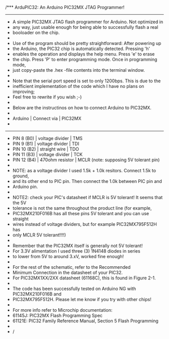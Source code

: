/*** ArduPIC32: An Arduino PIC32MX JTAG Programmer!
  ***
  * A simple PIC32MX JTAG flash programmer for Arduino. Not optimized in
  * any way, just usable enough for being able to successfully flash a real
  * booloader on the chip.
  * 
  * Use of the program should be pretty straightforward: After powering up
  * the Arduino, the PIC32 chip is automatically detected. Pressing 'h'
  * enables the operation and displays the help menu. Press 'e' to erase
  * the chip. Press 'P' to enter programming mode. Once in programming mode,
  * just copy-paste the .hex -file contents into the terminal window.
  * 
  * Note that the serial port speed is set to only 1200bps. This is due to the
  * inefficient implementation of the code which I have no plans on improving;
  * Feel free to rewrite if you wish ;-)
  * 
  * Below are the instructinos on how to connect Arduino to PIC32MX.
  * 
  * Arduino      | Connect via     | PIC32MX
  * 
---

  * PIN 8  (B0)  | voltage divider | TMS
  * PIN 9  (B1)  | voltage divider | TDI
  * PIN 10 (B2)  | straight wire   | TDO
  * PIN 11 (B3)  | voltage divider | TCK
  * PIN 12 (B4)  | 470ohm resistor | MCLR   (note: supposing 5V tolerant pin)
  * 
  * NOTE: as a voltage divider I used 1.5k + 1.0k resitors. Connect 1.5k to ground,
  * and its other end to PIC pin. Then connect the 1.0k between PIC pin and
  * Arduino pin.
  * 
  * NOTE2: check your PIC's datasheet if MCLR is 5V tolerant! It seems that the 5V
  * tolerance is not the same throughout the product line (for example,
  * PIC32MX210F016B has all these pins 5V tolerant and you can use straight
  * wires instead of voltage dividers, but for example PIC32MX795F512H has
  * only MCLR 5V tolerant!!!!)
  * 
  * Remember that the PIC32MX itself is generally not 5V tolerant!
  * For 3.3V alimentation I used three (3) 1N4148 diodes in series
  * to lower from 5V to around 3.xV, worked fine enough!
  * 
  * For the rest of the schematic, refer to the Recommended
  * Minimum Connection in the datasheet of your PIC32.
  * For PIC32MX1XX/2XX datasheet (61168C), this is found in Figure 2-1.
  * 
  * The code has been successfully tested on Arduino NG with PIC32MX210F016B and
  * PIC32MX795F512H. Please let me know if you try with other chips!
  * 
  * For more info refer to Microchip documentation:
  * 61145J: PIC32MX Flash Programming Spec
  * 61121E: PIC32 Family Reference Manual, Section 5 Flash Programming
  * 
  * /